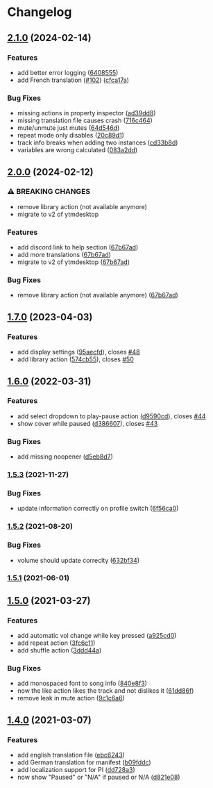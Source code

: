 # Changelog

## [2.1.0](https://github.com/XeroxDev/YTMD-StreamDeck/compare/v2.0.0...v2.1.0) (2024-02-14)


### Features

* add better error logging ([6408555](https://github.com/XeroxDev/YTMD-StreamDeck/commit/6408555e11cd6bbc16c70a6608bbd1208cf95ca4))
* add French translation ([#102](https://github.com/XeroxDev/YTMD-StreamDeck/issues/102)) ([cfca17a](https://github.com/XeroxDev/YTMD-StreamDeck/commit/cfca17a615a429eb3189e095fe037e6b93d1c784))


### Bug Fixes

* missing actions in property inspector ([ad39dd8](https://github.com/XeroxDev/YTMD-StreamDeck/commit/ad39dd8677306601f0d5b169a99b39856d643fd9))
* missing translation file causes crash ([716c464](https://github.com/XeroxDev/YTMD-StreamDeck/commit/716c464578b291cfdff41f52fb88fbc074541373))
* mute/unmute just mutes ([64d546d](https://github.com/XeroxDev/YTMD-StreamDeck/commit/64d546dab289078e9c58c5760c1ac727261fa85e))
* repeat mode only disables ([20c89d1](https://github.com/XeroxDev/YTMD-StreamDeck/commit/20c89d1e0d4f29bcf6ad64977dbeef9926972623))
* track info breaks when adding two instances ([cd33b8d](https://github.com/XeroxDev/YTMD-StreamDeck/commit/cd33b8da4ad36c46bd14324cab0ebe7afc9acf8f))
* variables are wrong calculated ([083a2dd](https://github.com/XeroxDev/YTMD-StreamDeck/commit/083a2dd40bcd6d461e806b3d52a972c25637e1cf))

## [2.0.0](https://github.com/XeroxDev/YTMD-StreamDeck/compare/v1.7.0...v2.0.0) (2024-02-12)


### ⚠ BREAKING CHANGES

* remove library action (not available anymore)
* migrate to v2 of ytmdesktop

### Features

* add discord link to help section ([67b67ad](https://github.com/XeroxDev/YTMD-StreamDeck/commit/67b67ad9a5a916c45e1ab933af55f7084540964e))
* add more translations ([67b67ad](https://github.com/XeroxDev/YTMD-StreamDeck/commit/67b67ad9a5a916c45e1ab933af55f7084540964e))
* migrate to v2 of ytmdesktop ([67b67ad](https://github.com/XeroxDev/YTMD-StreamDeck/commit/67b67ad9a5a916c45e1ab933af55f7084540964e))


### Bug Fixes

* remove library action (not available anymore) ([67b67ad](https://github.com/XeroxDev/YTMD-StreamDeck/commit/67b67ad9a5a916c45e1ab933af55f7084540964e))

## [1.7.0](https://github.com/XeroxDev/YTMD-StreamDeck/compare/v1.6.0...v1.7.0) (2023-04-03)


### Features

* add display settings ([95aecfd](https://github.com/XeroxDev/YTMD-StreamDeck/commit/95aecfde6b8b0b8333a4bd231c0b41ea9e022a8e)), closes [#48](https://github.com/XeroxDev/YTMD-StreamDeck/issues/48)
* add library action ([574cb55](https://github.com/XeroxDev/YTMD-StreamDeck/commit/574cb552fab057517a8de1e91cf7cf746fa0056e)), closes [#50](https://github.com/XeroxDev/YTMD-StreamDeck/issues/50)

## [1.6.0](https://github.com/XeroxDev/YTMD-StreamDeck/compare/v1.5.3...v1.6.0) (2022-03-31)


### Features

* add select dropdown to play-pause action ([d9590cd](https://github.com/XeroxDev/YTMD-StreamDeck/commit/d9590cdf510d23fbcda557b7987ea2d51a89628f)), closes [#44](https://github.com/XeroxDev/YTMD-StreamDeck/issues/44)
* show cover while paused ([d386607](https://github.com/XeroxDev/YTMD-StreamDeck/commit/d3866074767d58cd55d5e26f9698c92a1b11041d)), closes [#43](https://github.com/XeroxDev/YTMD-StreamDeck/issues/43)


### Bug Fixes

* add missing noopener ([d5eb8d7](https://github.com/XeroxDev/YTMD-StreamDeck/commit/d5eb8d700e148f5a21c97b91da5efa942f1f9e22))

### [1.5.3](https://github.com/XeroxDev/YTMD-StreamDeck/compare/v1.5.2...v1.5.3) (2021-11-27)


### Bug Fixes

* update information correctly on profile switch ([6f56ca0](https://github.com/XeroxDev/YTMD-StreamDeck/commit/6f56ca0243fd1b83439cd41c397ea935da98866c))

### [1.5.2](https://github.com/XeroxDev/YTMD-StreamDeck/compare/v1.5.1...v1.5.2) (2021-08-20)


### Bug Fixes

* volume should update correclty ([632bf34](https://github.com/XeroxDev/YTMD-StreamDeck/commit/632bf342864169e3c84b7f2b20494698a7b167ec))

### [1.5.1](https://github.com/XeroxDev/YTMD-StreamDeck/compare/v1.5.0...v1.5.1) (2021-06-01)

## [1.5.0](https://github.com/XeroxDev/YTMD-StreamDeck/compare/v1.4.0...v1.5.0) (2021-03-27)


### Features

* add automatic vol change while key pressed ([a925cd0](https://github.com/XeroxDev/YTMD-StreamDeck/commit/a925cd0a5060c10dbaf7072fb455950452565a84))
* add repeat action ([3fc6c11](https://github.com/XeroxDev/YTMD-StreamDeck/commit/3fc6c11c19671d3622e0a2e57decc2db68b17bbf))
* add shuffle action ([3ddd44a](https://github.com/XeroxDev/YTMD-StreamDeck/commit/3ddd44a64adf595f1bd3e40ec16b9cde519cc074))


### Bug Fixes

* add monospaced font to song info ([840e8f3](https://github.com/XeroxDev/YTMD-StreamDeck/commit/840e8f3018a6c4b7eb59255fef5cefa3d8f5b5d9))
* now the like action likes the track and not dislikes it ([61dd86f](https://github.com/XeroxDev/YTMD-StreamDeck/commit/61dd86f09f129afbde69878601d834c1531d8a06))
* remove leak in mute action ([9c1c6a6](https://github.com/XeroxDev/YTMD-StreamDeck/commit/9c1c6a64e920bc126e3faf1ad9c0b77f597ae980))

## [1.4.0](https://github.com/XeroxDev/YTMD-StreamDeck/compare/v1.3.0...v1.4.0) (2021-03-07)


### Features

* add english translation file ([ebc6243](https://github.com/XeroxDev/YTMD-StreamDeck/commit/ebc6243007e1b45a94624591865154e24496e550))
* add German translation for manifest ([b09fddc](https://github.com/XeroxDev/YTMD-StreamDeck/commit/b09fddcc6b9bb046c99a73ad087530c575c538c0))
* add localization support for PI ([dd728a3](https://github.com/XeroxDev/YTMD-StreamDeck/commit/dd728a3c33252b41f47f0a5768ed9c5ba4348ddf))
* now show "Paused" or "N/A" if paused or N/A ([d821e08](https://github.com/XeroxDev/YTMD-StreamDeck/commit/d821e087be89ca07ddbe27a9d3fd2e4a0b2c76da))
